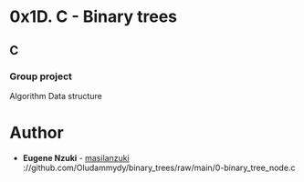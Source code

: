 # 0x1D. C - Binary trees
## C
### Group project
Algorithm
Data structure

# Author
* **Eugene Nzuki** - [masilanzuki](https://github.com/masilanzuki)
 ://github.com/Oludammydy/binary_trees/raw/main/0-binary_tree_node.c
